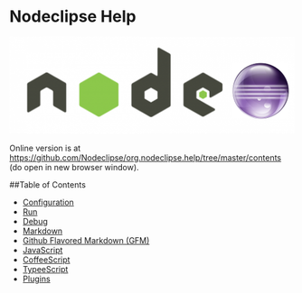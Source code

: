
# Nodeclipse Help

![logo](images/Nodeclipse_logo_light.png)

Online version is at <a href="https://github.com/Nodeclipse/org.nodeclipse.help/tree/master/contents">
https://github.com/Nodeclipse/org.nodeclipse.help/tree/master/contents</a> (do open in new browser window).


##Table of Contents

- [Configuration](.configuration.md.html)
- [Run](.run.md.html)
- [Debug](.debug.md.html)
- [Markdown](.markdown.md.html)
- [Github Flavored Markdown (GFM)](.github-flavored-markdown.md.html)
- [JavaScript](.javascript.md.html)
- [CoffeeScript](.coffeescript.md.html)
- [TypeeScript](.typescript.md.html)
- [Plugins](.plugins.md.html)

